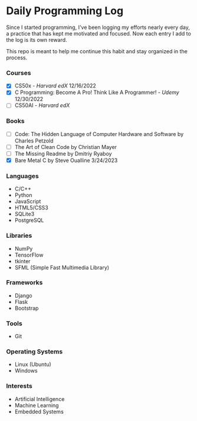 # Daily Programming Log
Since I started programming, I've been logging my efforts
nearly every day, a practice that has kept me motivated
and focused. Now each entry I add to the log is its own reward.

This repo is meant to help me continue this habit and stay
organized in the process.

### Courses
- [x] CS50x - _Harvard edX_ 12/16/2022
- [x] C Programming: Become A Pro! Think Like A Programmer! - _Udemy_ 12/30/2022
- [ ] CS50AI - _Harvard edX_

### Books
- [ ] Code: The Hidden Language of Computer Hardware and Software by Charles Petzold
- [ ] The Art of Clean Code by Christian Mayer
- [ ] The Missing Readme by Dmitriy Ryaboy
- [x] Bare Metal C by Steve Oualline 3/24/2023

### Languages
- C/C++
- Python
- JavaScript
- HTML5/CSS3
- SQLite3
- PostgreSQL

### Libraries
- NumPy
- TensorFlow
- tkinter
- SFML (Simple Fast Multimedia Library) 

### Frameworks 
- Django
- Flask
- Bootstrap

### Tools 
- Git

### Operating Systems 
- Linux (Ubuntu)
- Windows

### Interests
- Artificial Intelligence
- Machine Learning
- Embedded Systems
